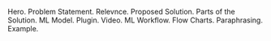 Hero.
Problem Statement.
Relevnce.
Proposed Solution.
Parts of the Solution.
ML Model.
Plugin.
Video.
ML Workflow.
Flow Charts.
Paraphrasing.
Example.
